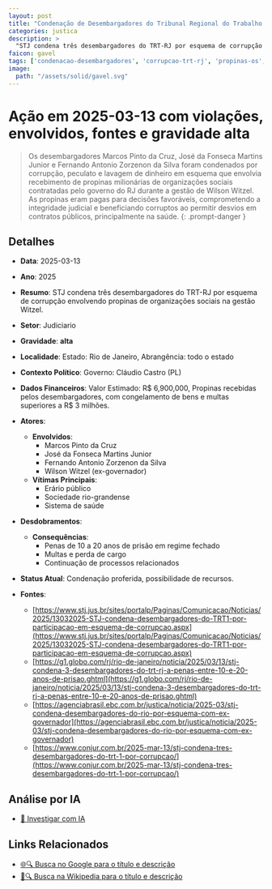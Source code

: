 ```yaml
---
layout: post
title: "Condenação de Desembargadores do Tribunal Regional do Trabalho do Rio por Corrupção"
categories: justica
description: > 
  "STJ condena três desembargadores do TRT-RJ por esquema de corrupção envolvendo propinas de organizações sociais na gestão Witzel."
faicon: gavel
tags: ['condenacao-desembargadores', 'corrupcao-trt-rj', 'propinas-os', 'lavagem-dinheiro', 'peculato', 'marcos-pinto-da-cruz', 'jose-da-fonseca-martins-junior', 'fernando-antonio-zorzenon-da-silva', 'wilson-witzel-ex-governador', 'erario-publico', 'sociedade-rio-grandense', 'sistema-de-saude', 'penas-de-10-a-20-anos-de-prisao-em-regime-fechado', 'multas-e-perda-de-cargo', 'continuacao-de-processos-relacionados', 'gravidade-alta', 'judiciario']
image:
  path: "/assets/solid/gavel.svg"
---
```


# Ação em 2025-03-13 com violações, envolvidos, fontes e gravidade alta

> Os desembargadores Marcos Pinto da Cruz, José da Fonseca Martins Junior e Fernando Antonio Zorzenon da Silva foram condenados por corrupção, peculato e lavagem de dinheiro em esquema que envolvia recebimento de propinas milionárias de organizações sociais contratadas pelo governo do RJ durante a gestão de Wilson Witzel. As propinas eram pagas para decisões favoráveis, comprometendo a integridade judicial e beneficiando corruptos ao permitir desvios em contratos públicos, principalmente na saúde.
{: .prompt-danger }

## Detalhes
- **Data**: 2025-03-13
- **Ano**: 2025
- **Resumo**: STJ condena três desembargadores do TRT-RJ por esquema de corrupção envolvendo propinas de organizações sociais na gestão Witzel.
- **Setor**: Judiciario
- **Gravidade**: **alta** <i class="fas gavel"></i>
- **Localidade**: Estado: Rio de Janeiro, Abrangência: todo o estado
- **Contexto Político**: Governo: Cláudio Castro (PL)
- **Dados Financeiros**: Valor Estimado: R$ 6,900,000, Propinas recebidas pelos desembargadores, com congelamento de bens e multas superiores a R$ 3 milhões.

- **Atores**:
  - **Envolvidos**:
    - Marcos Pinto da Cruz
    - José da Fonseca Martins Junior
    - Fernando Antonio Zorzenon da Silva
    - Wilson Witzel (ex-governador)
  - **Vítimas Principais**:
    - Erário público
    - Sociedade rio-grandense
    - Sistema de saúde
- **Desdobramentos**:
  - **Consequências**:
    - Penas de 10 a 20 anos de prisão em regime fechado
    - Multas e perda de cargo
    - Continuação de processos relacionados
- **Status Atual**: Condenação proferida, possibilidade de recursos.

- **Fontes**:
  - [https://www.stj.jus.br/sites/portalp/Paginas/Comunicacao/Noticias/2025/13032025-STJ-condena-desembargadores-do-TRT1-por-participacao-em-esquema-de-corrupcao.aspx](https://www.stj.jus.br/sites/portalp/Paginas/Comunicacao/Noticias/2025/13032025-STJ-condena-desembargadores-do-TRT1-por-participacao-em-esquema-de-corrupcao.aspx)
  - [https://g1.globo.com/rj/rio-de-janeiro/noticia/2025/03/13/stj-condena-3-desembargadores-do-trt-rj-a-penas-entre-10-e-20-anos-de-prisao.ghtml](https://g1.globo.com/rj/rio-de-janeiro/noticia/2025/03/13/stj-condena-3-desembargadores-do-trt-rj-a-penas-entre-10-e-20-anos-de-prisao.ghtml)
  - [https://agenciabrasil.ebc.com.br/justica/noticia/2025-03/stj-condena-desembargadores-do-rio-por-esquema-com-ex-governador](https://agenciabrasil.ebc.com.br/justica/noticia/2025-03/stj-condena-desembargadores-do-rio-por-esquema-com-ex-governador)
  - [https://www.conjur.com.br/2025-mar-13/stj-condena-tres-desembargadores-do-trt-1-por-corrupcao/](https://www.conjur.com.br/2025-mar-13/stj-condena-tres-desembargadores-do-trt-1-por-corrupcao/)

## Análise por IA
- [🤖 Investigar com IA](https://www.perplexity.ai/search?q=%20Condena%C3%A7%C3%A3o%20de%20Desembargadores%20do%20Tribunal%20Regional%20do%20Trabalho%20do%20Rio%20por%20Corrup%C3%A7%C3%A3o%20STJ%20condena%20tr%C3%AAs%20desembargadores%20do%20TRT-RJ%20por%20esquema%20de%20corrup%C3%A7%C3%A3o%20envolvendo%20propinas%20de%20organiza%C3%A7%C3%B5es%20sociais%20na%20gest%C3%A3o%20Witzel.%20Os%20desembargadores%20Marcos%20Pinto%20da%20Cruz%2C%20Jos%C3%A9%20da%20Fonseca%20Martins%20Junior%20e%20Fernando%20Antonio%20Zorzenon%20da%20Silva%20foram%20condenados%20por%20corrup%C3%A7%C3%A3o%2C%20peculato%20e%20lavagem%20de%20dinheiro%20em%20esquema%20que%20envolvia%20recebimento%20de%20propinas%20milion%C3%A1rias%20de%20organiza%C3%A7%C3%B5es%20sociais%20contratadas%20pelo%20governo%20do%20RJ%20durante%20a%20gest%C3%A3o%20de%20Wilson%20Witzel.%20As%20propinas%20eram%20pagas%20para%20decis%C3%B5es%20favor%C3%A1veis%2C%20comprometendo%20a%20integridade%20judicial%20e%20beneficiando%20corruptos%20ao%20permitir%20desvios%20em%20contratos%20p%C3%BAblicos%2C%20principalmente%20na%20sa%C3%BAde.%20condena%C3%A7%C3%A3o%20desembargadores%20corrup%C3%A7%C3%A3o%20TRT-RJ%20propinas%20OS%20lavagem%20dinheiro%20peculato%202025%20gravidade%20alta%20setor%20Judiciario)

## Links Relacionados
- [🌐🔍 Busca no Google para o título e descrição](https://www.google.com/search?q=%20Condena%C3%A7%C3%A3o%20de%20Desembargadores%20do%20Tribunal%20Regional%20do%20Trabalho%20do%20Rio%20por%20Corrup%C3%A7%C3%A3o%20STJ%20condena%20tr%C3%AAs%20desembargadores%20do%20TRT-RJ%20por%20esquema%20de%20corrup%C3%A7%C3%A3o%20envolvendo%20propinas%20de%20organiza%C3%A7%C3%B5es%20sociais%20na%20gest%C3%A3o%20Witzel.%20Os%20desembargadores%20Marcos%20Pinto%20da%20Cruz%2C%20Jos%C3%A9%20da%20Fonseca%20Martins%20Junior%20e%20Fernando%20Antonio%20Zorzenon%20da%20Silva%20foram%20condenados%20por%20corrup%C3%A7%C3%A3o%2C%20peculato%20e%20lavagem%20de%20dinheiro%20em%20esquema%20que%20envolvia%20recebimento%20de%20propinas%20milion%C3%A1rias%20de%20organiza%C3%A7%C3%B5es%20sociais%20contratadas%20pelo%20governo%20do%20RJ%20durante%20a%20gest%C3%A3o%20de%20Wilson%20Witzel.%20As%20propinas%20eram%20pagas%20para%20decis%C3%B5es%20favor%C3%A1veis%2C%20comprometendo%20a%20integridade%20judicial%20e%20beneficiando%20corruptos%20ao%20permitir%20desvios%20em%20contratos%20p%C3%BAblicos%2C%20principalmente%20na%20sa%C3%BAde.%20condena%C3%A7%C3%A3o%20desembargadores%20corrup%C3%A7%C3%A3o%20TRT-RJ%20propinas%20OS%20lavagem%20dinheiro%20peculato%202025%20gravidade%20alta%20setor%20Judiciario)
- [📖🔍 Busca na Wikipedia para o título e descrição](https://pt.wikipedia.org/w/index.php?search=%20Condena%C3%A7%C3%A3o%20de%20Desembargadores%20do%20Tribunal%20Regional%20do%20Trabalho%20do%20Rio%20por%20Corrup%C3%A7%C3%A3o%20STJ%20condena%20tr%C3%AAs%20desembargadores%20do%20TRT-RJ%20por%20esquema%20de%20corrup%C3%A7%C3%A3o%20envolvendo%20propinas%20de%20organiza%C3%A7%C3%B5es%20sociais%20na%20gest%C3%A3o%20Witzel.%20Os%20desembargadores%20Marcos%20Pinto%20da%20Cruz%2C%20Jos%C3%A9%20da%20Fonseca%20Martins%20Junior%20e%20Fernando%20Antonio%20Zorzenon%20da%20Silva%20foram%20condenados%20por%20corrup%C3%A7%C3%A3o%2C%20peculato%20e%20lavagem%20de%20dinheiro%20em%20esquema%20que%20envolvia%20recebimento%20de%20propinas%20milion%C3%A1rias%20de%20organiza%C3%A7%C3%B5es%20sociais%20contratadas%20pelo%20governo%20do%20RJ%20durante%20a%20gest%C3%A3o%20de%20Wilson%20Witzel.%20As%20propinas%20eram%20pagas%20para%20decis%C3%B5es%20favor%C3%A1veis%2C%20comprometendo%20a%20integridade%20judicial%20e%20beneficiando%20corruptos%20ao%20permitir%20desvios%20em%20contratos%20p%C3%BAblicos%2C%20principalmente%20na%20sa%C3%BAde.%20condena%C3%A7%C3%A3o%20desembargadores%20corrup%C3%A7%C3%A3o%20TRT-RJ%20propinas%20OS%20lavagem%20dinheiro%20peculato%202025%20gravidade%20alta%20setor%20Judiciario)

